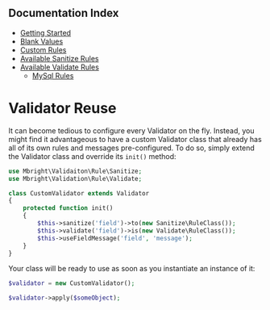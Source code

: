 ## Documentation Index

* [Getting Started](/docs/GettingStarted.md)
* [Blank Values](/docs/BlankValues.md)
* [Custom Rules](/docs/CustomRules.md)
* [Available Sanitize Rules](/docs/SanitizeRules.md)
* [Available Validate Rules](/docs/ValidateRules.md)
  + [MySql Rules](/docs/MySql.md)

# Validator Reuse
It can become tedious to configure every Validator on the fly. Instead, you might find it advantageous to have a custom Validator class that already has all of its own rules and messages pre-configured. To do so, simply extend the Validator class and override its `init()` method:

```php
use Mbright\Validaiton\Rule\Sanitize;
use Mbright\Validation\Rule\Validate;

class CustomValidator extends Validator
{
    protected function init()
    {
        $this->sanitize('field')->to(new Sanitize\RuleClass());
        $this->validate('field')->is(new Validate\RuleClass());
        $this->useFieldMessage('field', 'message');
    }
}
```

Your class will be ready to use as soon as you instantiate an instance of it:

```php
$validator = new CustomValidator();

$validator->apply($someObject);
```
